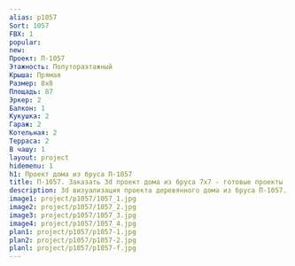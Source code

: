 ```yaml
---
alias: p1057
Sort: 1057
FBX: 1
popular: 
new: 
Проект: П-1057
Этажность: Полутораэтажный
Крыша: Прямая
Размер: 8х8
Площадь: 87
Эркер: 2
Балкон: 1
Кукушка: 2
Гараж: 2
Котельная: 2
Терраса: 2
В чашу: 1
layout: project
hidemenu: 1
h1: Проект дома из бруса П-1057
title: П-1057. Заказать 3d проект дома из бруса 7х7 - готовые проекты
description: 3d визуализация проекта деревянного дома из бруса П-1057. Площадь 87 м2, размер 7х7. Вы можете внести любые изменения в проект.
image1: project/p1057/1057_1.jpg
image2: project/p1057/1057_2.jpg
image3: project/p1057/1057_3.jpg
image4: project/p1057/1057_4.jpg
plan1: project/p1057/p1057-1.jpg
plan2: project/p1057/p1057-2.jpg
planl: project/p1057/p1057-f.jpg
---
```

